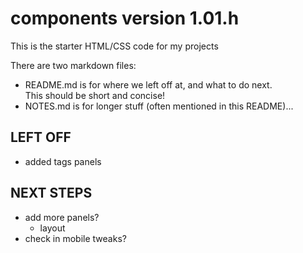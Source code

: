 # components version 1.01.h
This is the starter HTML/CSS code for my projects

There are two markdown files:  
* README.md is for where we left off at, and what to do next.  
  This should be short and concise!
* NOTES.md is for longer stuff (often mentioned in this README)...

## LEFT OFF 
* added tags panels

## NEXT STEPS
* add more panels?
  + layout
* check in mobile tweaks?
